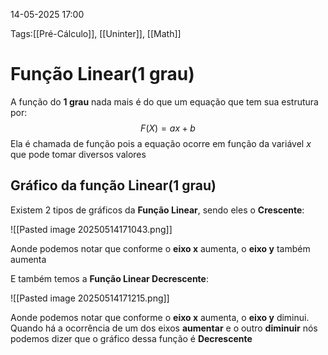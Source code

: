 14-05-2025 17:00

Tags:[[Pré-Cálculo]], [[Uninter]], [[Math]]

# Função Linear(1 grau)

A função do **1 grau** nada mais é do que um equação que tem sua estrutura por:
$$F(X) = ax + b$$
Ela é chamada de função pois a equação ocorre em função da variável $x$ que pode tomar diversos valores

## Gráfico da função Linear(1 grau)

Existem 2 tipos de gráficos da **Função Linear**, sendo eles o **Crescente**:

![[Pasted image 20250514171043.png]]

Aonde podemos notar que conforme o **eixo x** aumenta, o **eixo y** também aumenta

E também temos a **Função Linear Decrescente**:

![[Pasted image 20250514171215.png]]

Aonde podemos notar que conforme o **eixo x** aumenta, o **eixo y** diminui. Quando há a ocorrência de um dos eixos **aumentar** e o outro **diminuir** nós podemos dizer que o gráfico dessa função é **Decrescente**